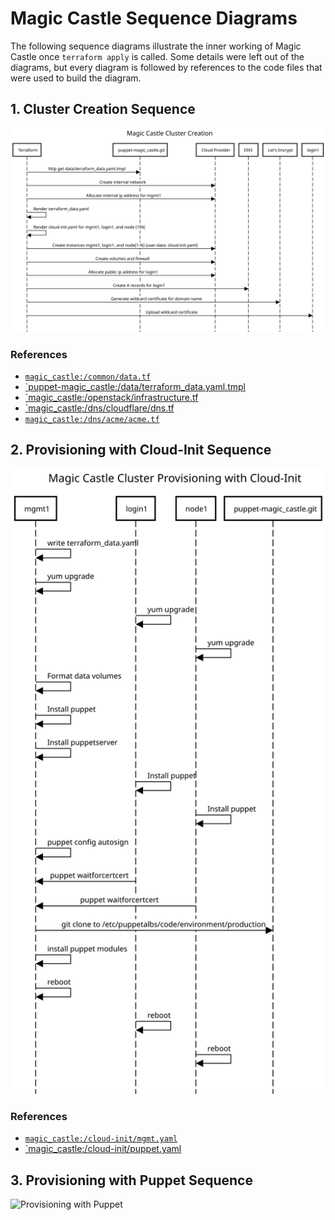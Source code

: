# Magic Castle Sequence Diagrams

The following sequence diagrams illustrate the inner working of Magic Castle 
once `terraform apply` is called. Some details were left out of the diagrams,
but every diagram is followed by references to the code files that were used
to build the diagram.

## 1. Cluster Creation Sequence

![Cluster Creation Sequence](./diagrams/cluster_creation_sequence.svg)

### References

- [`magic_castle:/common/data.tf`](/common/data.tf)
- [`puppet-magic_castle:/data/terraform_data.yaml.tmpl](https://github.com/ComputeCanada/puppet-magic_castle/blob/master/data/terraform_data.yaml.tmpl)
- [`magic_castle:/openstack/infrastructure.tf](/openstack/infrastructure.tf)
- [`magic_castle:/dns/cloudflare/dns.tf](/dns/cloudflare/dns.tf)
- [`magic_castle:/dns/acme/acme.tf`](/dns/acme/acme.tf)

## 2. Provisioning with Cloud-Init Sequence

![Provisioning with Cloud-Init Sequence](./diagrams/cluster_provisioning_cloud-init_sequence.svg)

### References

- [`magic_castle:/cloud-init/mgmt.yaml`](/cloud-init/mgmt.yaml)
- [`magic_castle:/cloud-init/puppet.yaml](/cloud-init/puppet.yaml)


## 3. Provisioning with Puppet Sequence

![Provisioning with Puppet](./diagrams/cluster_provisioning_puppet_sequence.svg)